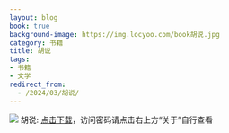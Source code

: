 ```yaml
---
layout: blog
book: true
background-image: https://img.locyoo.com/book胡说.jpg
category: 书籍
title: 胡说
tags:
- 书籍
- 文学
redirect_from:
  - /2024/03/胡说/
---
```

![](https://img.locyoo.com/book胡说.jpg)
胡说: <a name = "ref1" href="https://url18.ctfile.com/f/50983618-1044606820-fec0e5?p=3619">点击下载</a>，访问密码请点击右上方“关于”自行查看